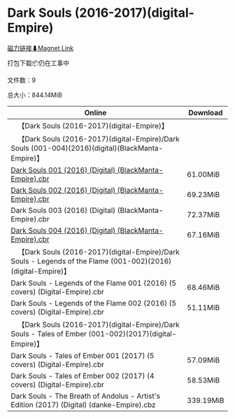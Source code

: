 # Dark Souls (2016-2017)(digital-Empire)

[磁力链接⬇Magnet Link](magnet:?xt=urn:btih:818f7c069ddfb0fbb1f5603c81552bb3d55a8057&dn=Dark%20Souls%20%282016-2017%29%28digital-Empire%29)

打包下载📦仍在工事中

文件数：9

总大小：844.14MiB

Online | Download
--- | ---
&emsp;【Dark Souls (2016-2017)(digital-Empire)】 | 
&emsp;【Dark Souls (2016-2017)(digital-Empire)/Dark Souls (001-004)(2016)(digital)(BlackManta-Empire)】 | 
[Dark Souls 001 (2016) (Digital) (BlackManta-Empire).cbr](https://github.com/alicewish/markdown/blob/master/comic/Dark-Souls-001-2016-Digital-BlackManta-Empire-cbr.md) | 61.00MiB
[Dark Souls 002 (2016) (Digital) (BlackManta-Empire).cbr](https://github.com/alicewish/markdown/blob/master/comic/Dark-Souls-002-2016-Digital-BlackManta-Empire-cbr.md) | 69.23MiB
Dark Souls 003 (2016) (Digital) (BlackManta-Empire).cbr | 72.37MiB
[Dark Souls 004 (2016) (Digital) (BlackManta-Empire).cbr](https://github.com/alicewish/markdown/blob/master/comic/Dark-Souls-004-2016-Digital-BlackManta-Empire-cbr.md) | 67.16MiB
&emsp;【Dark Souls (2016-2017)(digital-Empire)/Dark Souls - Legends of the Flame (001-002)(2016)(digital-Empire)】 | 
Dark Souls - Legends of the Flame 001 (2016) (5 covers) (Digital-Empire).cbr | 68.46MiB
Dark Souls - Legends of the Flame 002 (2016) (5 covers) (Digital-Empire).cbr | 51.11MiB
&emsp;【Dark Souls (2016-2017)(digital-Empire)/Dark Souls - Tales of Ember (001-002)(2017)(digital-Empire)】 | 
Dark Souls - Tales of Ember 001 (2017) (5 covers) (Digital-Empire).cbr | 57.09MiB
Dark Souls - Tales of Ember 002 (2017) (4 covers) (Digital-Empire).cbr | 58.53MiB
Dark Souls - The Breath of Andolus - Artist's Edition (2017) (Digital) (danke-Empire).cbz | 339.19MiB